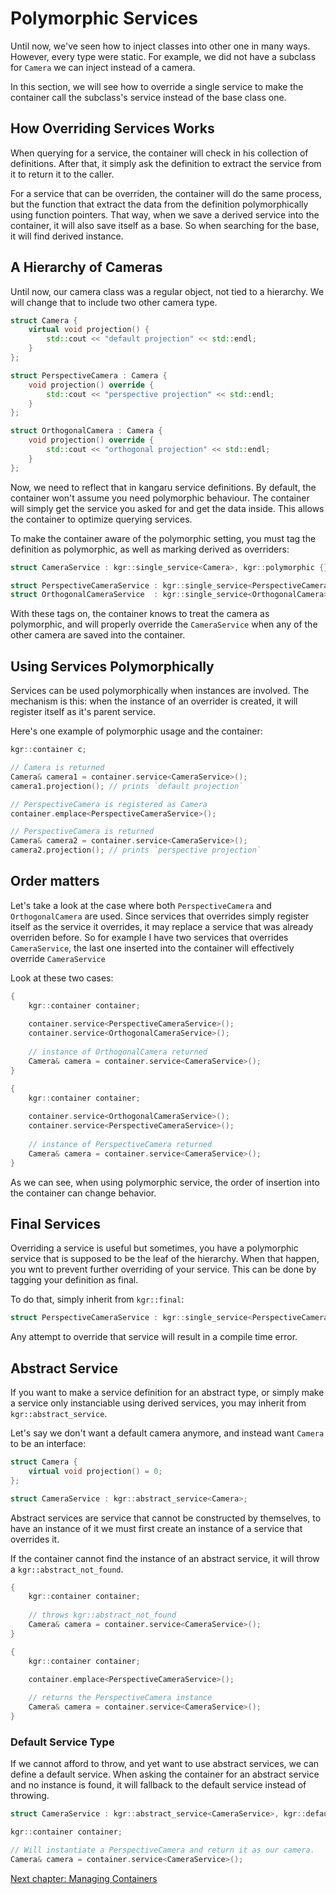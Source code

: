 Polymorphic Services
====================

Until now, we've seen how to inject classes into other one in many ways. However, every type were static.
For example, we did not have a subclass for `Camera` we can inject instead of a camera.

In this section, we will see how to override a single service to make the container call the subclass's service instead of the base class one.

## How Overriding Services Works

When querying for a service, the container will check in his collection of definitions.
After that, it simply ask the definition to extract the service from it to return it to the caller.

For a service that can be overriden, the container will do the same process, but the function that extract the data from the definition polymorphically using function pointers.
That way, when we save a derived service into the container, it will also save itself as a base. So when searching for the base, it will find derived instance.

## A Hierarchy of Cameras

Until now, our camera class was a regular object, not tied to a hierarchy. We will change that to include two other camera type.

```c++
struct Camera {
    virtual void projection() {
        std::cout << "default projection" << std::endl;
    }
};

struct PerspectiveCamera : Camera {
    void projection() override {
        std::cout << "perspective projection" << std::endl;
    }
};

struct OrthogonalCamera : Camera {
    void projection() override {
        std::cout << "orthogonal projection" << std::endl;
    }
};
```
Now, we need to reflect that in kangaru service definitions. By default, the container won't assume you need polymorphic behaviour.
The container will simply get the service you asked for and get the data inside. This allows the container to optimize querying services.

To make the container aware of the polymorphic setting, you must tag the definition as polymorphic, as well as marking derived as overriders:

```c++
struct CameraService : kgr::single_service<Camera>, kgr::polymorphic {};

struct PerspectiveCameraService : kgr::single_service<PerspectiveCamera>, kgr::overrides<CameraService> {};
struct OrthogonalCameraService  : kgr::single_service<OrthogonalCamera>,  kgr::overrides<CameraService> {};
```

With these tags on, the container knows to treat the camera as polymorphic, and will properly override the `CameraService` when any of the other camera are saved into the container.

## Using Services Polymorphically

Services can be used polymorphically when instances are involved.
The mechanism is this: when the instance of an overrider is created, it will register itself as it's parent service.

Here's one example of polymorphic usage and the container:

```c++
kgr::container c;

// Camera is returned
Camera& camera1 = container.service<CameraService>();
camera1.projection(); // prints `default projection`

// PerspectiveCamera is registered as Camera
container.emplace<PerspectiveCameraService>();

// PerspectiveCamera is returned
Camera& camera2 = container.service<CameraService>();
camera2.projection(); // prints `perspective projection`
```

## Order matters

Let's take a look at the case where both `PerspectiveCamera` and `OrthogonalCamera` are used.
Since services that overrides simply register itself as the service it overrides, it may replace a service that was already overriden before.
So for example I have two services that overrides `CameraService`, the last one inserted into the container will effectively override `CameraService`

Look at these two cases:

```c++
{
    kgr::container container;
    
    container.service<PerspectiveCameraService>();
    container.service<OrthogonalCameraService>();
    
    // instance of OrthogonalCamera returned
    Camera& camera = container.service<CameraService>();
}

{
    kgr::container container;
    
    container.service<OrthogonalCameraService>();
    container.service<PerspectiveCameraService>();
    
    // instance of PerspectiveCamera returned
    Camera& camera = container.service<CameraService>();
}
```

As we can see, when using polymorphic service, the order of insertion into the container can change behavior.

## Final Services

Overriding a service is useful but sometimes, you have a polymorphic service that is supposed to be the leaf of the hierarchy.
When that happen, you wnt to prevent further overriding of your service. This can be done by tagging your definition as final.

To do that, simply inherit from `kgr::final`:

```c++
struct PerspectiveCameraService : kgr::single_service<PerspectiveCamera>, kgr::overrides<CameraService>, kgr::final {};
```

Any attempt to override that service will result in a compile time error.

## Abstract Service

If you want to make a service definition for an abstract type, or simply make a service only instanciable using derived services, you may inherit from `kgr::abstract_service`.

Let's say we don't want a default camera anymore, and instead want `Camera` to be an interface:

```c++
struct Camera {
    virtual void projection() = 0;
};

struct CameraService : kgr::abstract_service<Camera>;
```

Abstract services are service that cannot be constructed by themselves, to have an instance of it we must first create an instance of a service that overrides it.

If the container cannot find the instance of an abstract service, it will throw a `kgr::abstract_not_found`.

```c++
{
    kgr::container container;
    
    // throws kgr::abstract_not_found
    Camera& camera = container.service<CameraService>();
}

{
    kgr::container container;

    container.emplace<PerspectiveCameraService>();
    
    // returns the PerspectiveCamera instance
    Camera& camera = container.service<CameraService>();
}
```

### Default Service Type

If we cannot afford to throw, and yet want to use abstract services, we can define a default service.
When asking the container for an abstract service and no instance is found, it will fallback to the default service instead of throwing.

```c++
struct CameraService : kgr::abstract_service<CameraService>, kgr::defaults_to<PerspectiveCameraService> {};

kgr::container container;

// Will instantiate a PerspectiveCamera and return it as our camera.
Camera& camera = container.service<CameraService>();
```

[Next chapter: Managing Containers](section04_container.md)
